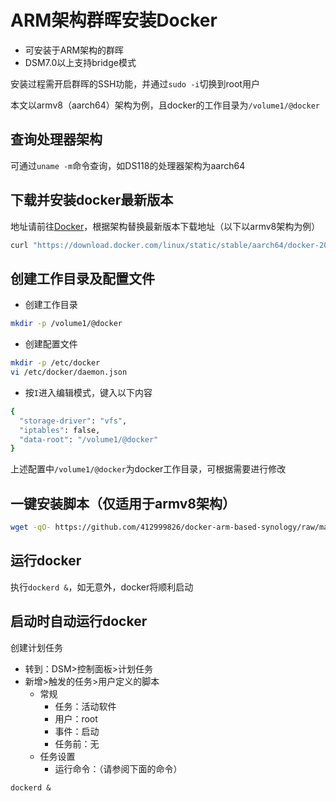 # ARM架构群晖安装Docker
* 可安装于ARM架构的群晖
* DSM7.0以上支持bridge模式

安装过程需开启群晖的SSH功能，并通过`sudo -i`切换到root用户

本文以armv8（aarch64）架构为例，且docker的工作目录为`/volume1/@docker`


## 查询处理器架构
可通过`uname -m`命令查询，如DS118的处理器架构为aarch64


## 下载并安装docker最新版本
地址请前往[Docker](https://download.docker.com/linux/static/stable)，根据架构替换最新版本下载地址（以下以armv8架构为例）
```bash
curl "https://download.docker.com/linux/static/stable/aarch64/docker-20.10.9.tgz" | tar -xz -C /usr/bin --strip-components=1
```

## 创建工作目录及配置文件
* 创建工作目录
```bash
mkdir -p /volume1/@docker
```

* 创建配置文件
```bash
mkdir -p /etc/docker
vi /etc/docker/daemon.json
```

* 按`I`进入编辑模式，键入以下内容
```bash
{
  "storage-driver": "vfs",
  "iptables": false,
  "data-root": "/volume1/@docker"
}
```
上述配置中`/volume1/@docker`为docker工作目录，可根据需要进行修改


## 一键安装脚本（仅适用于armv8架构）
```bash
wget -qO- https://github.com/412999826/docker-arm-based-synology/raw/main/install.sh| bash
```

## 运行docker
执行`dockerd &`，如无意外，docker将顺利启动


## 启动时自动运行docker
创建计划任务

* 转到：DSM>控制面板>计划任务
* 新增>触发的任务>用户定义的脚本
  * 常规
    * 任务：活动软件
    * 用户：root
    * 事件：启动
    * 任务前：无
  * 任务设置
    * 运行命令：（请参阅下面的命令）
```
dockerd &
```
